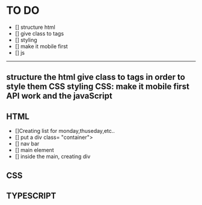 # TO DO
- [] structure html
- [] give class to tags
- [] styling 
- [] make it mobile first
- [] js

-------------------------------
structure the html
give class to tags in order to style them
CSS styling
CSS: make it mobile first
API work and the javaScript
----------------------------------

## HTML
- []Creating list for monday,thuseday,etc..
- [] put a div class= "container">
- [] nav bar
- [] main element
- [] inside the main, creating div

## CSS



## TYPESCRIPT
